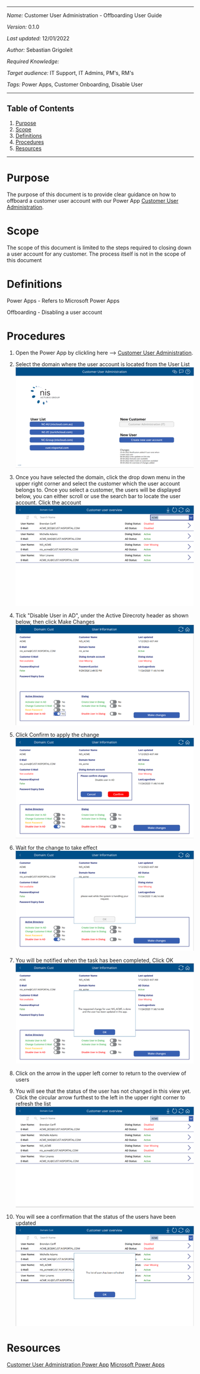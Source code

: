***
*Name:* Customer User Administration - Offboarding User Guide

*Version:* 0.1.0

*Last updated:* 12/01/2022

*Author:* Sebastian Grigoleit

*Required Knowledge:* 

*Target audience:* IT Support, IT Admins, PM's, RM's

*Tags:* Power Apps, Customer Onboarding, Disable User

***

## Table of Contents
1. [Purpose](#Purpose)
2. [Scope](#Scope)
3. [Definitions](#Definitions)
4. [Procedures](#Procedures)
5. [Resources](#Resources)

***
# Purpose
The purpose of this document is to provide clear guidance on how to offboard a customer user account with our Power App [Customer User Administration](https://apps.powerapps.com/play/e/default-248b066d-c6fc-4b1a-afba-4138e54e2689/a/66961346-8949-4940-a5f2-9bda7d02ed1f?tenantId=248b066d-c6fc-4b1a-afba-4138e54e2689). 

# Scope
The scope of this document is limited to the steps required to closing down a user account for any customer. The process itself is not in the scope of this document
# Definitions
Power Apps - Refers to Microsoft Power Apps

Offboarding - Disabling a user account

# Procedures

1. Open the Power App by clickling here --> [Customer User Administration](https://apps.powerapps.com/play/e/default-248b066d-c6fc-4b1a-afba-4138e54e2689/a/66961346-8949-4940-a5f2-9bda7d02ed1f?tenantId=248b066d-c6fc-4b1a-afba-4138e54e2689).

2. Select the domain where the user account is located from the User List
![Home Page](/src/CustomerUserAdministration.png)

3. Once you have selected the domain, click the drop down menu in the upper right corner and select the customer which the user account belongs to. Once you select a customer, the users will be displayed below, you can either scroll or use the search bar to locate the user account. Click the account
![Select Customer](/src/CustomerUserAdministration-Cust-SelectCustomer.png)

4.  Tick "Disable User in AD", under the Active Direcroty header as shown below, then click Make Changes
![Disable User](/src/CustomerUserAdministration-Cust-SelectCustomer-Disable.png)

5. Click Confirm to apply the change
![Make Changes](/src/CustomerUserAdministration-Cust-SelectCustomer-Disable-Confirm.png)

6. Wait for the change to take effect
![Wait](/src/CustomerUserAdministration-Cust-SelectCustomer-Disable-Wait.png)

7. You will be notified when the task has been completed, Click OK
![Completed](/src/CustomerUserAdministration-Cust-SelectCustomer-Disable-Completed.png)

8. Click on the arrow in the upper left corner to return to the overview of users

9. You will see that the status of the user has not changed in this view yet. Click the circular arrow furthest to the left in the upper right corner to refresh the list
![Completed](/src/CustomerUserAdministration-Cust-SelectCustomer-Enabled-NotUpdatedList.png)

10. You will see a confirmation that the status of the users have been updated
![Completed](/src/CustomerUserAdministration-Cust-SelectCustomer-ListUpdated.png)
# Resources
[Customer User Administration Power App](https://apps.powerapps.com/play/e/default-248b066d-c6fc-4b1a-afba-4138e54e2689/a/66961346-8949-4940-a5f2-9bda7d02ed1f?tenantId=248b066d-c6fc-4b1a-afba-4138e54e2689)
[Microsoft Power Apps]()